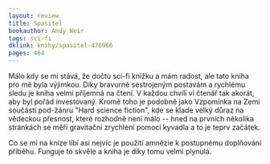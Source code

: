 ```yaml
---
layout: review
title: Spasitel
bookauthor: Andy Weir
tags: sci-fi
dklink: knihy/spasitel-476966
pages: 464
---
```


Málo kdy se mi stává, že dočtu sci-fi knížku a mám radost, ale tato kniha pro mě byla výjimkou. Díky bravurně sestrojeným postavám a rychlému sledu je kniha velmi příjemná na čtení. V každou chvíli ví čtenář tak akorát, aby byl pořád investovaný. Kromě toho je podobně jako Vzpomínka na Zemi součástí pod-žánru "Hard science fiction", kde se klade velký důraz na vědeckou přesnost, které rozhodně není málo -- hned na prvních několika stránkách se měří gravitační zrychlení pomocí kyvadla a to je teprv začátek.

Co se mi na knize líbí asi nejvíc je použití amnézie k postupnému doplňování příběhu. Funguje to skvěle a kniha je díky tomu velmi plynulá.